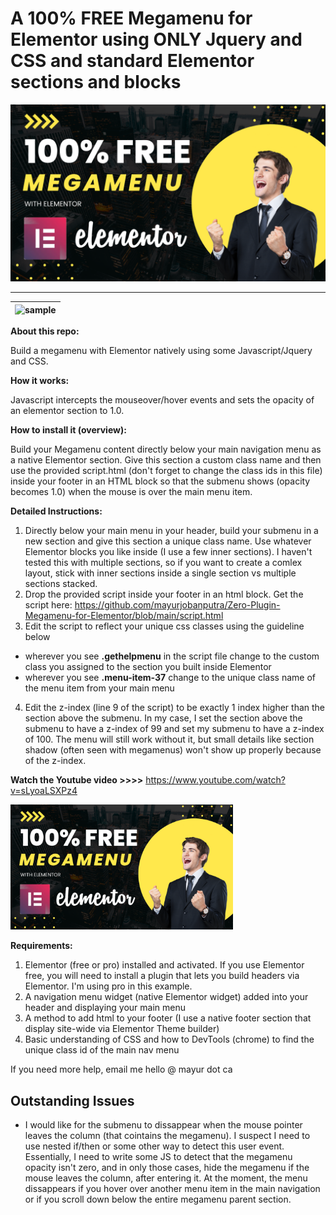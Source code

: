 # A 100% FREE Megamenu for Elementor using ONLY Jquery and CSS and standard Elementor sections and blocks

<a target="blank" href="https://www.youtube.com/watch?v=sLyoaLSXPz4"><img src="100%25%20FREE.png"></a>

---------------------

| ![sample](chrome_ygWkjM7s1O.gif) |
|-|

**About this repo:**

Build a megamenu with Elementor natively using some Javascript/Jquery and CSS. 

**How it works:**

Javascript intercepts the mouseover/hover events and sets the opacity of an elementor section to 1.0. 

**How to install it (overview):**

Build your Megamenu content directly below your main navigation menu as a native Elementor section. Give this section a custom class name and then use the provided script.html (don't forget to change the class ids in this file) inside your footer in an HTML block so that the submenu shows (opacity becomes 1.0) when the mouse is over the main menu item. 

**Detailed Instructions:**

1. Directly below your main menu in your header, build your submenu in a new section and give this section a unique class name. Use whatever Elementor blocks you like inside (I use a few inner sections). I haven't tested this with multiple sections, so if you want to create a comlex layout, stick with inner sections inside a single section vs multiple sections stacked. 
2. Drop the provided script inside your footer in an html block. Get the script here: https://github.com/mayurjobanputra/Zero-Plugin-Megamenu-for-Elementor/blob/main/script.html
3. Edit the script to reflect your unique css classes using the guideline below
- wherever you see **.gethelpmenu** in the script file change to the custom class you assigned to the section you built inside Elementor
- wherever you see **.menu-item-37** change to the unique class name of the menu item from your main menu
4. Edit the z-index (line 9 of the script) to be exactly 1 index higher than the section above the submenu. In my case, I set the section above the submenu to have a z-index of 99 and set my submenu to have a z-index of 100. The menu will still work without it, but small details like section shadow (often seen with megamenus) won't show up properly because of the z-index. 

**Watch the Youtube video >>>>** https://www.youtube.com/watch?v=sLyoaLSXPz4

<a target="blank" href="https://www.youtube.com/watch?v=sLyoaLSXPz4"><img src="100%25%20FREE.png" height="200"></a>

**Requirements:**

1. Elementor (free or pro) installed and activated. If you use Elementor free, you will need to install a plugin that lets you build headers via Elementor. I'm using pro in this example.
2. A navigation menu widget (native Elementor widget) added into your header and displaying your main menu
3. A method to add html to your footer (I use a native footer section that display site-wide via Elementor Theme builder)
4. Basic understanding of CSS and how to DevTools (chrome) to find the unique class id of the main nav menu

If you need more help, email me hello @ mayur dot ca

## Outstanding Issues ##

- I would like for the submenu to dissappear when the mouse pointer leaves the column (that cointains the megamenu). I suspect I need to use nested if/then or some other way to detect this user event. Essentially, I need to write some JS to detect that the megamenu opacity isn't zero, and in only those cases, hide the megamenu if the mouse leaves the column, after entering it. At the moment, the menu dissappears if you hover over another menu item in the main navigation or if you scroll down below the entire megamenu parent section.
